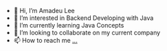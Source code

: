 - 👋 Hi, I’m Amadeu Lee
- 👀 I’m interested in Backend Developing with Java
- 🌱 I’m currently learning Java Concepts
- 💞️ I’m looking to collaborate on my current company
- 📫 How to reach me [...](https://www.linkedin.com/in/amadeu-lee-6153731b4/)

<!---
amadeulee/amadeulee is a ✨ special ✨ repository because its `README.md` (this file) appears on your GitHub profile.
You can click the Preview link to take a look at your changes.
--->

